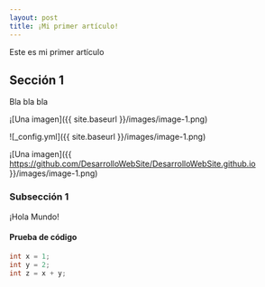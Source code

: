 ```yaml
---
layout: post
title: ¡Mi primer artículo!
---
```


Este es mi primer artículo

## Sección 1

Bla bla bla

¡[Una imagen]({{ site.baseurl }}/images/image-1.png)

![_config.yml]({{ site.baseurl }}/images/image-1.png)

¡[Una imagen]({{ https://github.com/DesarrolloWebSite/DesarrolloWebSite.github.io }}/images/image-1.png)


### Subsección 1

¡Hola Mundo!

#### Prueba de código

``` java
int x = 1;
int y = 2;
int z = x + y;
```
